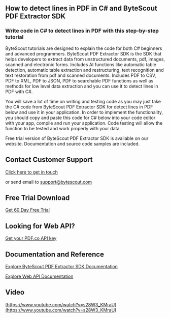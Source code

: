 ## How to detect lines in PDF in C# and ByteScout PDF Extractor SDK

### Write code in C# to detect lines in PDF with this step-by-step tutorial

ByteScout tutorials are designed to explain the code for both C# beginners and advanced programmers. ByteScout PDF Extractor SDK is the SDK that helps developers to extract data from unstructured documents, pdf, images, scanned and electronic forms. Includes AI functions like automatic table detection, automatic table extraction and restructuring, text recognition and text restoration from pdf and scanned documents. Includes PDF to CSV, PDF to XML, PDF to JSON, PDF to searchable PDF functions as well as methods for low level data extraction and you can use it to detect lines in PDF with C#.

You will save a lot of time on writing and testing code as you may just take the C# code from ByteScout PDF Extractor SDK for detect lines in PDF below and use it in your application. In order to implement the functionality, you should copy and paste this code for C# below into your code editor with your app, compile and run your application. Code testing will allow the function to be tested and work properly with your data.

Free trial version of ByteScout PDF Extractor SDK is available on our website. Documentation and source code samples are included.

## Contact Customer Support

[Click here to get in touch](https://bytescout.zendesk.com/hc/en-us/requests/new?subject=ByteScout%20PDF%20Extractor%20SDK%20Question)

or send email to [support@bytescout.com](mailto:support@bytescout.com?subject=ByteScout%20PDF%20Extractor%20SDK%20Question) 

## Free Trial Download

[Get 60 Day Free Trial](https://bytescout.com/download/web-installer?utm_source=github-readme)

## Looking for Web API? 

[Get your PDF.co API key](https://pdf.co/documentation/api?utm_source=github-readme)

## Documentation and Reference

[Explore ByteScout PDF Extractor SDK Documentation](https://bytescout.com/documentation/index.html?utm_source=github-readme)

[Explore Web API Documentation](https://pdf.co/documentation/api?utm_source=github-readme)

## Video

[https://www.youtube.com/watch?v=s28W3_KMraU](https://www.youtube.com/watch?v=s28W3_KMraU)